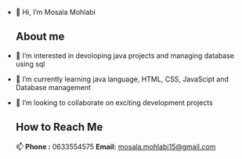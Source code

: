 - 👋 Hi, I’m Mosala Mohlabi
  
  ## About me

- 👀 I’m interested in devoloping java projects and managing database using sql
- 🌱 I’m currently learning java language, HTML, CSS, JavaScipt and Database management
- 💞️ I’m looking to collaborate on exciting development projects

  ## How to Reach Me
  
  📫 **Phone :** 0633554575
      **Email:**  mosala.mohlabi15@gmail.com


<!---
Mosala-dev/Mosala-dev is a ✨ special ✨ repository because its `README.md` (this file) appears on your GitHub profile.
You can click the Preview link to take a look at your changes.
--->
